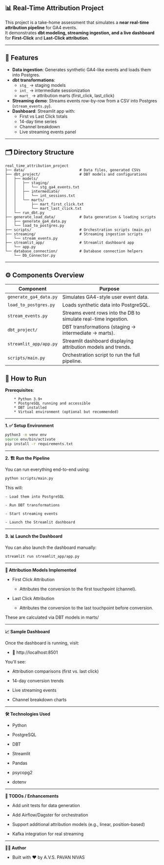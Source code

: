 ## 📊 Real-Time Attribution Project

This project is a take-home assessment that simulates a **near real-time attribution pipeline** for GA4 events.  
It demonstrates **dbt modeling, streaming ingestion, and a live dashboard** for **First-Click** and **Last-Click attribution**.


---

## 📌 Features
- **Data ingestion**: Generates synthetic GA4-like events and loads them into Postgres.
- **dbt transformations**:
  - `stg_` → staging models
  - `int_` → intermediate sessionization
  - `mart_` → attribution marts (first_click, last_click)
- **Streaming demo**: Streams events row-by-row from a CSV into Postgres (`stream_events.py`).
- **Dashboard**: Streamlit app with:
  - First vs Last Click totals
  - 14-day time series
  - Channel breakdown
  - Live streaming events panel

---


## 🗂️ Directory Structure

```
real_time_attribution_project
├── data/                         # Data files, generated CSVs
├── dbt_project/                  # DBT models and configurations
│   ├── models/
│   │   ├── staging/
│   │   │   └── stg_ga4_events.txt
│   │   ├── intermediate/
│   │   │   └── int_sessions.txt
│   │   └── marts/
│   │       ├── mart_first_click.txt
│   │       └── mart_last_click.txt
│   └── run_dbt.py
├── generate_load_data/           # Data generation & loading scripts
│   ├── generate_ga4_data.py
│   └── load_to_postgres.py
├── scripts/                      # Orchestration scripts (main.py)
├── streaming/                    # Streaming ingestion scripts
│   └── stream_events.py
├── streamlit_app/                # Streamlit dashboard app
│   └── app.py
└── database_connection/          # Database connection helpers
    └── Db_Connector.py

```
---
## ⚙️ Components Overview

|  **Component**              | **Purpose**                                                         |
| ---------------------- | --------------------------------------------------------------- |
| `generate_ga4_data.py` | Simulates GA4-style user event data.                            |
| `load_to_postgres.py`  | Loads synthetic data into PostgreSQL.                           |
| `stream_events.py`     | Streams event rows into the DB to simulate real-time ingestion. |
| `dbt_project/`         | DBT transformations (staging → intermediate → marts).           |
| `streamlit_app/app.py` | Streamlit dashboard displaying attribution models and trends.   |
| `scripts/main.py`      | Orchestration script to run the full pipeline.                  |


## 🚀 How to Run


**Prerequisites**:
```
    * Python 3.9+
    * PostgreSQL running and accessible
    * DBT installed
    * Virtual environment (optional but recommended)

```
---
**1. ✅ Setup Environment**
```bash
python3 -m venv env
source env/bin/activate
pip install -r requirements.txt
```
---
**2. 🏗️ Run the Pipeline** 

You can run everything end-to-end using:
```bash
python scripts/main.py
```

This will:

    - Load them into PostgreSQL

    - Run DBT transformations

    - Start streaming events

    - Launch the Streamlit dashboard

---
**3. 📊 Launch the Dashboard**

You can also launch the dashboard manually:
```bash
streamlit run streamlit_app/app.py
```
---
**🧠 Attribution Models Implemented**

* First Click Attribution
  - Attributes the conversion to the first touchpoint (channel).

* Last Click Attribution
    - Attributes the conversion to the last touchpoint before conversion.

These are calculated via DBT models in marts/

---
**📈 Sample Dashboard**

Once the dashboard is running, visit:
* 🔗 http://localhost:8501

You'll see:

* Attribution comparisons (first vs. last click)

* 14-day conversion trends

* Live streaming events
 
* Channel breakdown charts
---
**🛠️ Technologies Used**

* Python

* PostgreSQL

* DBT

* Streamlit

* Pandas

* psycopg2

* dotenv

---
**📌 TODOs / Enhancements**

* Add unit tests for data generation

* Add Airflow/Dagster for orchestration

* Support additional attribution models (e.g., linear, position-based)

* Kafka integration for real streaming

---
**🧑‍💻 Author**

* Built with ❤️ by A.V.S. PAVAN NIVAS